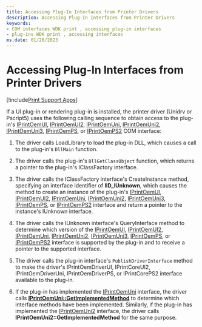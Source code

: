 ```yaml
---
title: Accessing Plug-In Interfaces from Printer Drivers
description: Accessing Plug-In Interfaces from Printer Drivers
keywords:
- COM interfaces WDK print , accessing plug-in interfaces
- plug-ins WDK print , accessing interfaces
ms.date: 01/26/2023
---
```


# Accessing Plug-In Interfaces from Printer Drivers

[!include[Print Support Apps](../includes/print-support-apps.md)]

If a UI plug-in or rendering plug-in is installed, the printer driver (Unidrv or Pscript5) uses the following calling sequence to obtain access to the plug-in's [IPrintOemUI](iprintoemui-com-interface.md), [IPrintOemUI2](iprintoemui2-com-interface.md), [IPrintOemUni](iprintoemuni-com-interface.md), [IPrintOemUni2](iprintoemuni2-com-interface.md), [IPrintOemUni3](iprintoemuni3-com-interface.md), [IPrintOemPS](iprintoemps-com-interface.md), or [IPrintOemPS2](iprintoemps2-com-interface.md) COM interface:

1. The driver calls LoadLibrary to load the plug-in DLL, which causes a call to the plug-in's `DllMain` function.

1. The driver calls the plug-in's `DllGetClassObject` function, which returns a pointer to the plug-in's IClassFactory interface.

1. The driver calls the IClassFactory interface's CreateInstance method, specifying an interface identifier of **IID\_IUnknown**, which causes the method to create an instance of the plug-in's [IPrintOemUI](iprintoemui-com-interface.md), [IPrintOemUI2](iprintoemui2-com-interface.md), [IPrintOemUni](iprintoemuni-com-interface.md), [IPrintOemUni2](iprintoemuni2-com-interface.md), [IPrintOemUni3](iprintoemuni3-com-interface.md), [IPrintOemPS](iprintoemps-com-interface.md), or [IPrintOemPS2](iprintoemps2-com-interface.md) interface and return a pointer to the instance's IUnknown interface.

1. The driver calls the IUnknown interface's QueryInterface method to determine which version of the [IPrintOemUI](iprintoemui-com-interface.md), [IPrintOemUI2](iprintoemui2-com-interface.md), [IPrintOemUni](iprintoemuni-com-interface.md), [IPrintOemUni2](iprintoemuni2-com-interface.md), [IPrintOemUni3](iprintoemuni3-com-interface.md), [IPrintOemPS](iprintoemps-com-interface.md), or [IPrintOemPS2](iprintoemps2-com-interface.md) interface is supported by the plug-in and to receive a pointer to the supported interface.

1. The driver calls the plug-in interface's `PublishDriverInterface` method to make the driver's IPrintOemDriverUI, IPrintCoreUI2, IPrintOemDriverUni, IPrintOemDriverPS, or IPrintCorePS2 interface available to the plug-in.

1. If the plug-in has implemented the [IPrintOemUni](iprintoemuni-com-interface.md) interface, the driver calls [**IPrintOemUni::GetImplementedMethod**](/windows-hardware/drivers/ddi/prcomoem/nf-prcomoem-iprintoemuni-getimplementedmethod) to determine which interface methods have been implemented. Similarly, if the plug-in has implemented the [IPrintOemUni2](iprintoemuni2-com-interface.md) interface, the driver calls **IPrintOemUni2::GetImplementedMethod** for the same purpose.

